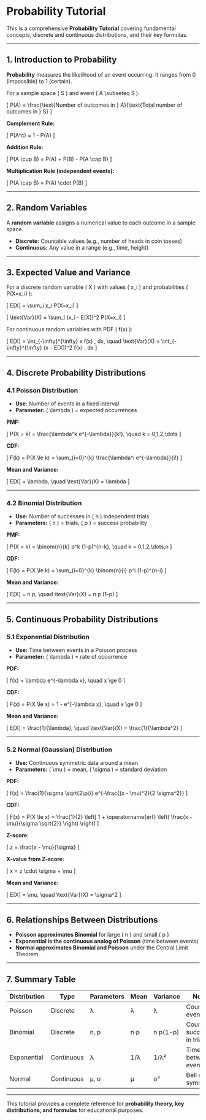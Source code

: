 # Probability Tutorial

This is a comprehensive **Probability Tutorial** covering fundamental concepts, discrete and continuous distributions, and their key formulas.

---

## 1. Introduction to Probability

**Probability** measures the likelihood of an event occurring. It ranges from 0 (impossible) to 1 (certain).  

For a sample space \( S \) and event \( A \subseteq S \):

\[
P(A) = \frac{\text{Number of outcomes in } A}{\text{Total number of outcomes in } S}
\]

**Complement Rule:**

\[
P(A^c) = 1 - P(A)
\]

**Addition Rule:**

\[
P(A \cup B) = P(A) + P(B) - P(A \cap B)
\]

**Multiplication Rule (independent events):**

\[
P(A \cap B) = P(A) \cdot P(B)
\]

---

## 2. Random Variables

A **random variable** assigns a numerical value to each outcome in a sample space.

- **Discrete:** Countable values (e.g., number of heads in coin tosses)  
- **Continuous:** Any value in a range (e.g., time, height)

---

## 3. Expected Value and Variance

For a discrete random variable \( X \) with values \( x_i \) and probabilities \( P(X=x_i) \):

\[
E[X] = \sum_i x_i P(X=x_i)
\]

\[
\text{Var}(X) = \sum_i (x_i - E[X])^2 P(X=x_i)
\]

For continuous random variables with PDF \( f(x) \):

\[
E[X] = \int_{-\infty}^{\infty} x f(x) \, dx, \quad
\text{Var}(X) = \int_{-\infty}^{\infty} (x - E[X])^2 f(x) \, dx
\]

---

## 4. Discrete Probability Distributions

### 4.1 Poisson Distribution

- **Use:** Number of events in a fixed interval  
- **Parameter:** \( \lambda \) = expected occurrences  

**PMF:**

\[
P(X = k) = \frac{\lambda^k e^{-\lambda}}{k!}, \quad k = 0,1,2,\dots
\]

**CDF:**

\[
F(k) = P(X \le k) = \sum_{i=0}^{k} \frac{\lambda^i e^{-\lambda}}{i!}
\]

**Mean and Variance:**

\[
E[X] = \lambda, \quad \text{Var}(X) = \lambda
\]

---

### 4.2 Binomial Distribution

- **Use:** Number of successes in \( n \) independent trials  
- **Parameters:** \( n \) = trials, \( p \) = success probability  

**PMF:**

\[
P(X = k) = \binom{n}{k} p^k (1-p)^{n-k}, \quad k = 0,1,2,\dots,n
\]

**CDF:**

\[
F(k) = P(X \le k) = \sum_{i=0}^{k} \binom{n}{i} p^i (1-p)^{n-i}
\]

**Mean and Variance:**

\[
E[X] = n p, \quad \text{Var}(X) = n p (1-p)
\]

---

## 5. Continuous Probability Distributions

### 5.1 Exponential Distribution

- **Use:** Time between events in a Poisson process  
- **Parameter:** \( \lambda \) = rate of occurrence  

**PDF:**

\[
f(x) = \lambda e^{-\lambda x}, \quad x \ge 0
\]

**CDF:**

\[
F(x) = P(X \le x) = 1 - e^{-\lambda x}, \quad x \ge 0
\]

**Mean and Variance:**

\[
E[X] = \frac{1}{\lambda}, \quad \text{Var}(X) = \frac{1}{\lambda^2}
\]

---

### 5.2 Normal (Gaussian) Distribution

- **Use:** Continuous symmetric data around a mean  
- **Parameters:** \( \mu \) = mean, \( \sigma \) = standard deviation  

**PDF:**

\[
f(x) = \frac{1}{\sigma \sqrt{2\pi}} e^{-\frac{(x - \mu)^2}{2 \sigma^2}}
\]

**CDF:**

\[
F(x) = P(X \le x) = \frac{1}{2} \left[ 1 + \operatorname{erf} \left( \frac{x - \mu}{\sigma \sqrt{2}} \right) \right]
\]

**Z-score:**

\[
z = \frac{x - \mu}{\sigma}
\]

**X-value from Z-score:**

\[
x = z \cdot \sigma + \mu
\]

**Mean and Variance:**

\[
E[X] = \mu, \quad \text{Var}(X) = \sigma^2
\]

---

## 6. Relationships Between Distributions

- **Poisson approximates Binomial** for large \( n \) and small \( p \)  
- **Exponential is the continuous analog of Poisson** (time between events)  
- **Normal approximates Binomial and Poisson** under the Central Limit Theorem

---

## 7. Summary Table

| Distribution | Type       | Parameters      | Mean           | Variance        | Notes |
|-------------|-----------|----------------|---------------|----------------|------|
| Poisson     | Discrete  | λ              | λ             | λ              | Count events |
| Binomial    | Discrete  | n, p           | n·p           | n·p(1-p)       | Count successes in trials |
| Exponential | Continuous| λ              | 1/λ           | 1/λ²           | Time between events |
| Normal      | Continuous| μ, σ           | μ             | σ²             | Bell curve, symmetric |

---

This tutorial provides a complete reference for **probability theory, key distributions, and formulas** for educational purposes.
